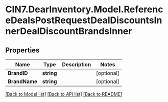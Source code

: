 # CIN7.DearInventory.Model.ReferenceDealsPostRequestDealDiscountsInnerDealDiscountBrandsInner

## Properties

| Name          | Type       | Description | Notes      |
| ------------- | ---------- | ----------- | ---------- |
| **BrandID**   | **string** |             | [optional] |
| **BrandName** | **string** |             | [optional] |

[[Back to Model list]](../README.md#documentation-for-models) [[Back to API list]](../README.md#documentation-for-api-endpoints) [[Back to README]](../README.md)
